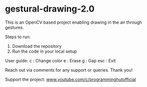 
# gestural-drawing-2.0
This is an OpenCV based project enabling drawing in the air through gestures.

Steps to run:
1. Download the repository
2. Run the code in your local setup

User guide:
c : Change color
e : Erase
g : Gap
esc : Exit

Reach out via comments for any support or queries. Thank you!

Support the project: www.youtube.com/c/programminghutofficial